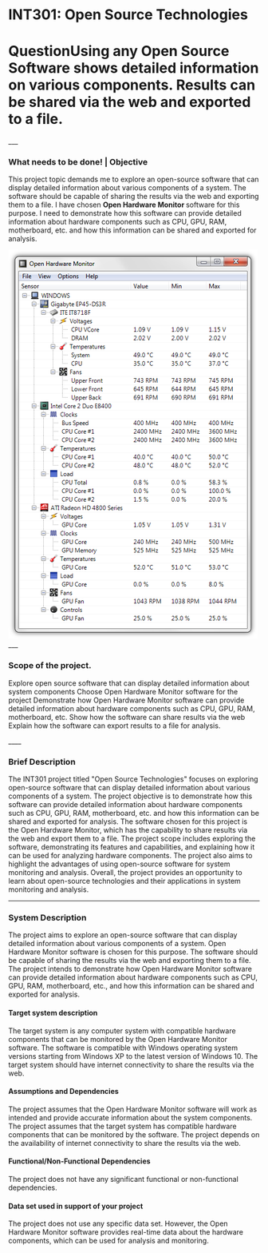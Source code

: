 # INT301: Open Source Technologies
<h1><b>Question</b>Using any Open Source Software shows detailed information on various components. Results can be shared via the web and exported to a file.</h1>
___
<h3>What needs to be done! | Objective </h3>
<p>This project topic demands me to explore an open-source software that can display detailed information about various components of a system. The software should be capable of sharing the results via the web and exporting them to a file. I have chosen <b>Open Hardware Monitor </b>software for this purpose. I need to demonstrate how this software can provide detailed information about hardware components such as CPU, GPU, RAM, motherboard, etc. and how this information can be shared and exported for analysis.</p>
<img src="Pro1.png" alt="Open Hardware Monitor">
___
<h3>Scope of the project.</h3>
<p>Explore open source software that can display detailed information about system components
Choose Open Hardware Monitor software for the project
Demonstrate how Open Hardware Monitor software can provide detailed information about hardware components such as CPU, GPU, RAM, motherboard, etc.
Show how the software can share results via the web
Explain how the software can export results to a file for analysis.</p>
____
<h3>Brief Description</h3>
<p>The INT301 project titled "Open Source Technologies" focuses on exploring open-source software that can display detailed information about various components of a system. The project objective is to demonstrate how this software can provide detailed information about hardware components such as CPU, GPU, RAM, motherboard, etc. and how this information can be shared and exported for analysis. The software chosen for this project is the Open Hardware Monitor, which has the capability to share results via the web and export them to a file. The project scope includes exploring the software, demonstrating its features and capabilities, and explaining how it can be used for analyzing hardware components. The project also aims to highlight the advantages of using open-source software for system monitoring and analysis. Overall, the project provides an opportunity to learn about open-source technologies and their applications in system monitoring and analysis.</p>

____
<h3>System Description</h3>
The project aims to explore an open-source software that can display detailed information about various components of a system. Open Hardware Monitor software is chosen for this purpose. The software should be capable of sharing the results via the web and exporting them to a file. The project intends to demonstrate how Open Hardware Monitor software can provide detailed information about hardware components such as CPU, GPU, RAM, motherboard, etc., and how this information can be shared and exported for analysis.

<h4>Target system description</h4>
The target system is any computer system with compatible hardware components that can be monitored by the Open Hardware Monitor software. The software is compatible with Windows operating system versions starting from Windows XP to the latest version of Windows 10. The target system should have internet connectivity to share the results via the web.

<h4>Assumptions and Dependencies</h4>
The project assumes that the Open Hardware Monitor software will work as intended and provide accurate information about the system components. The project assumes that the target system has compatible hardware components that can be monitored by the software. The project depends on the availability of internet connectivity to share the results via the web.

 <h4>Functional/Non-Functional Dependencies</h4>
The project does not have any significant functional or non-functional dependencies.

<h4>Data set used in support of your project</h4>

The project does not use any specific data set. However, the Open Hardware Monitor software provides real-time data about the hardware components, which can be used for analysis and monitoring.
